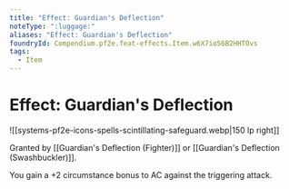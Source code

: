 ```yaml
---
title: "Effect: Guardian's Deflection"
noteType: ":luggage:"
aliases: "Effect: Guardian's Deflection"
foundryId: Compendium.pf2e.feat-effects.Item.w6X7io56B2HHTOvs
tags:
  - Item
---
```


# Effect: Guardian's Deflection
![[systems-pf2e-icons-spells-scintillating-safeguard.webp|150 lp right]]

Granted by [[Guardian's Deflection (Fighter)]] or [[Guardian's Deflection (Swashbuckler)]].

You gain a +2 circumstance bonus to AC against the triggering attack.
